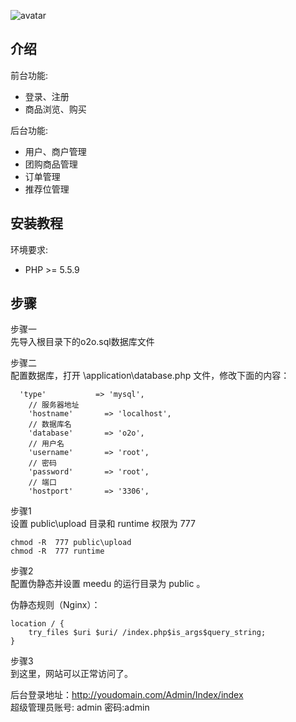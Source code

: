 ![avatar](http://p06ero5ye.bkt.clouddn.com/LH8VYD%25_%5BGW6G42SG%5D3A@XK.png)


## 介绍

前台功能:

- 登录、注册
- 商品浏览、购买


后台功能:

- 用户、商户管理
- 团购商品管理
- 订单管理
- 推荐位管理



## 安装教程

环境要求:

- PHP >= 5.5.9

## 步骤

步骤一  
先导入根目录下的o2o.sql数据库文件

步骤二  
配置数据库，打开 \application\database.php 文件，修改下面的内容：

```
  'type'           => 'mysql',
    // 服务器地址
    'hostname'       => 'localhost',
    // 数据库名
    'database'       => 'o2o',
    // 用户名
    'username'       => 'root',
    // 密码
    'password'       => 'root',
    // 端口
    'hostport'       => '3306',
```




步骤1  
设置 public\upload 目录和 runtime  权限为 777

```
chmod -R  777 public\upload
chmod -R  777 runtime 
````

步骤2  
配置伪静态并设置 meedu 的运行目录为 public 。

伪静态规则（Nginx）：

```
location / {
	try_files $uri $uri/ /index.php$is_args$query_string;
}
```


步骤3  
到这里，网站可以正常访问了。

后台登录地址：http://youdomain.com/Admin/Index/index  
超级管理员账号: admin  密码:admin
